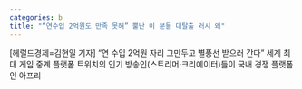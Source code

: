 ```yaml
---
categories: b
title: "“연수입 2억원도 만족 못해” 뿔난 이 분들 대탈출 러시 왜"
---
```

[헤럴드경제=김현일 기자] &ldquo;연 수입 2억원 자리 그만두고 별풍선 받으러 간다&rdquo; 세계 최대 게임 중계 플랫폼 트위치의 인기 방송인(스트리머&middot;크리에이터)들이 국내 경쟁 플랫폼인 아프리